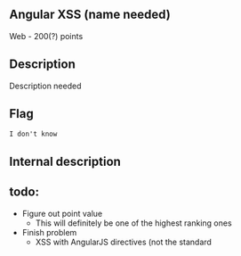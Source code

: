 ## Angular XSS (name needed)
Web - 200(?) points

Description
------------
Description needed


Flag
------------

`I don't know`


Internal description
------------

todo:
-------------
* Figure out point value
  * This will definitely be one of the highest ranking ones
* Finish problem
  * XSS with AngularJS directives (not the standard <script>)
  * Horseman ([see this](https://github.com/EasyCTF/easyctf-2015/blob/master/extras/infinity_star/api/horseman.js))
  * Figure out exactly how the vulnerability will give a flag (probably an angular function)
  * I wrote this in pug/jade/whatever it is this week to add to the difficulty
* Get someone who knows what they are doing to test it
